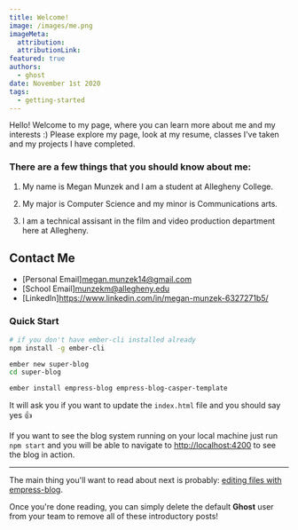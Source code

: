 ```yaml
---
title: Welcome!
image: /images/me.png
imageMeta:
  attribution:
  attributionLink:
featured: true
authors:
  - ghost
date: November 1st 2020
tags:
  - getting-started
---
```


Hello! Welcome to my page, where you can learn more about me and my interests :)
Please explore my page, look at my resume, classes I've taken and my projects I
have completed.

### There are a few things that you should know about me:

1. My name is Megan Munzek and I am a student at Allegheny College.

1. My major is Computer Science and my minor is Communications arts.

1. I am a technical assisant in the film and video production department here at
Allegheny.


## Contact Me

- [Personal Email]megan.munzek14@gmail.com
- [School Email]munzekm@allegheny.edu
- [LinkedIn]https://www.linkedin.com/in/megan-munzek-6327271b5/

### Quick Start

```bash
# if you don't have ember-cli installed already
npm install -g ember-cli

ember new super-blog
cd super-blog

ember install empress-blog empress-blog-casper-template
```

It will ask you if you want to update the `index.html` file and you should say yes 👍

If you want to see the blog system running on your local machine just run `npm start` and you will
be able to navigate to  [http://localhost:4200](http://localhost:4200) to see the blog in action.

---

The main thing you'll want to read about next is probably: [editing files with empress-blog](/the-editor/).

Once you're done reading, you can simply delete the default **Ghost** user from your team to remove all of these introductory posts!
